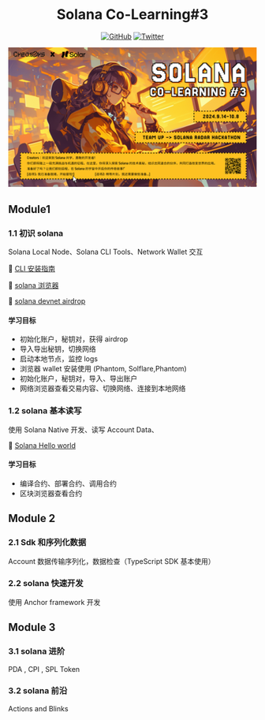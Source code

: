 <div align="center">
  <h1> Solana Co-Learning#3 </h1>  
  
 <p>
    <a href="https://github.com/CreatorsDAO"><img src="https://badgen.net/badge/icon/github?icon=github&label" alt="GitHub" /></a>
    <a href="https://twitter.com/Labs706"><img src="https://badgen.net/badge/icon/twitter?icon=twitter&label" alt="Twitter" /></a>
</p>
<img src="./imagex.png" alt="GitHub" />

</div>

## Module1

### 1.1 初识 solana

Solana Local Node、Solana CLI Tools、Network Wallet 交互

🔗 [CLI 安装指南](https://solana.com/zh/developers/guides/getstarted/setup-local-development)

🔗 [solana 浏览器](https://solscan.io/?cluster=devnet)

🔗 [solana devnet airdrop](https://github.com/solanafuns/solana-ts-tpl/blob/main/.github/workflows/airdrop.yml)

#### 学习目标

- 初始化账户，秘钥对，获得 airdrop
- 导入导出秘钥，切换网络
- 启动本地节点，监控 logs
- 浏览器 wallet 安装使用 (Phantom, Solflare,Phantom)
- 初始化账户，秘钥对，导入、导出账户
- 网络浏览器查看交易内容、切换网络、连接到本地网络

### 1.2 solana 基本读写

使用 Solana Native 开发、读写 Account Data、

🔗 [ Solana Hello world](https://solana.com/zh/developers/guides/getstarted/local-rust-hello-world)

#### 学习目标

- 编译合约、部署合约、调用合约
- 区块浏览器查看合约

## Module 2

### 2.1 Sdk 和序列化数据

Account 数据传输序列化，数据检查（TypeScript SDK 基本使用）

### 2.2 solana 快速开发

使用 Anchor framework 开发

## Module 3

### 3.1 solana 进阶

PDA , CPI , SPL Token

### 3.2 solana 前沿

Actions and Blinks
